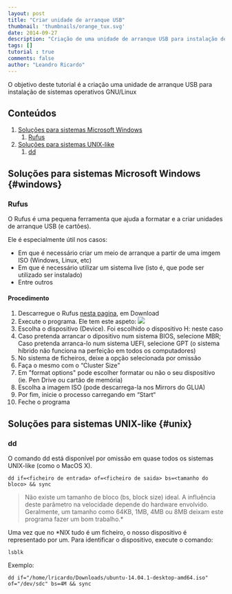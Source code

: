 ```yaml
---
layout: post
title: "Criar unidade de arranque USB"
thumbnail: 'thumbnails/orange_tux.svg'
date: 2014-09-27
description: "Criação de uma unidade de arranque USB para instalação de sistema operativos GNU/Linux"
tags: []
tutorial : true
comments: false
author: "Leandro Ricardo"
---
```


O objetivo deste tutorial é a criação uma unidade de arranque USB para instalação de sistemas operativos GNU/Linux

## Conteúdos
1. [Soluções para sistemas Microsoft Windows](#windows)
   1. [Rufus](#rufus)
2. [Soluções para sistemas UNIX-like](#unix)
   1. [dd](#dd)

## Soluções para sistemas Microsoft Windows {#windows}
### Rufus
O Rufus é uma pequena ferramenta que ajuda a formatar  e a criar unidades de arranque USB (e cartões).

Ele é especialmente útil nos casos:
+ Em que é necessário criar um meio de arranque a partir de uma imgem ISO (Windows, Linux, etc)
+ Em que é necessário utilizar um sistema live (isto é, que pode ser utilizado ser instalado)
+ Entre outros

#### Procedimento
1. Descarregue o Rufus [nesta pagina](https://rufus.akeo.ie/), em Download
2. Execute o programa. Ele tem este aspeto:
![](/img/tutorials/USB/rufus_en.png)
3. Escolha o dispositivo (Device). Foi escolhido o dispositivo H: neste caso
4. Caso pretenda arrancar o dipositivo num sistema BIOS, selecione MBR; Caso pretenda arranca-lo num sistema UEFI, selecione GPT (o sistema híbrido não funciona na perfeição em todos os computadores)
5. No  sistema de ficheiros, deixe a opção selecionada por omissão
6. Faça o mesmo com o “Cluster Size”
7. Em "format options" pode escolher formatar ou não o seu dispositivo (ie. Pen Drive ou cartão de memória)
8. Escolha a imagem ISO (pode descarrega-la nos Mirrors do GLUA)
9. Por fim, inicie o processo carregando em “Start“
10. Feche o programa

## Soluções para sistemas UNIX-like {#unix}
### dd
O comando dd está disponível por omissão em quase todos os sistemas UNIX-like (como o MacOS X).

~~~shell
dd if=<ficheiro de entrada> of=<ficheiro de saida> bs=<tamanho do bloco> && sync
~~~

>Não existe um tamanho de bloco (bs, block size) ideal. A influência deste parâmetro na velocidade depende do hardware envolvido. Geralmente, um tamanho como 64KB, 1MB, 4MB ou 8MB deixam este programa fazer um bom trabalho.*

Uma vez que no *NIX tudo é um ficheiro, o nosso dispositivo é representado por um. Para identificar o dispositivo, execute o comando:
~~~shell
lsblk
~~~

Exemplo:
~~~shell
dd if="/home/lricardo/Downloads/ubuntu-14.04.1-desktop-amd64.iso" of="/dev/sdc" bs=4M && sync
~~~
